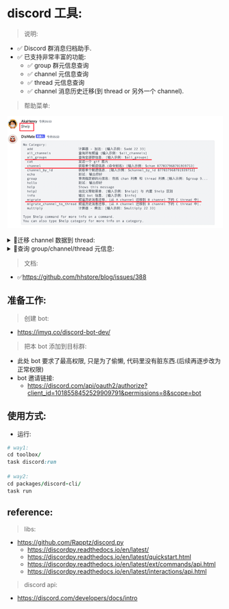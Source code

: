 # discord 工具:

> 说明:

- ✅ Discord 群消息归档助手.
- ✅ 已支持非常丰富的功能:
    - ✅ group 群元信息查询
    - ✅ channel 元信息查询
    - ✅ thread 元信息查询
    - ✅ channel 消息历史迁移(到 thread or 另外一个 channel).

> 帮助菜单:

![img.png](img.png)


<details> 
  <summary> 🔋迁移 channel 数据到 thread: </summary>
  <br> 

![img_1.png](img_1.png)

</details> 

<details> 
  <summary> 🔋查询 group/channel/thread 元信息: </summary>
  <br> 

> group 群查询:

![img_2.png](img_2.png)

> channel 查询:

![img_3.png](img_3.png)

</details> 



> 文档:

- ✅https://github.com/hhstore/blog/issues/388

## 准备工作:

> 创建 bot:

- https://imyq.co/discord-bot-dev/

> 把本 bot 添加到目标群:

- 此处 bot 要求了最高权限, 只是为了偷懒, 代码里没有脏东西.(后续再逐步改为正常权限)
- bot 邀请链接:
    - https://discord.com/api/oauth2/authorize?client_id=1018558452529909791&permissions=8&scope=bot

## 使用方式:

- 运行:

```ruby
# way1:
cd toolbox/
task discord:run

# way2:
cd packages/discord-cli/
task run

```

## reference:

> libs:

- https://github.com/Rapptz/discord.py
    - https://discordpy.readthedocs.io/en/latest/
    - https://discordpy.readthedocs.io/en/latest/quickstart.html
    - https://discordpy.readthedocs.io/en/latest/ext/commands/api.html
    - https://discordpy.readthedocs.io/en/latest/interactions/api.html

> discord api:

- https://discord.com/developers/docs/intro